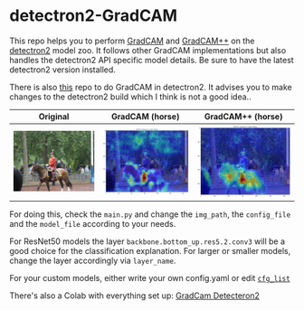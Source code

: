 # detectron2-GradCAM
This repo helps you to perform [GradCAM](https://arxiv.org/abs/1610.02391) and [GradCAM++](https://arxiv.org/abs/1710.11063) on the [detectron2](https://github.com/facebookresearch/detectron2) model zoo. It follows other GradCAM implementations but also handles the detectron2 API specific model details. Be sure to have the latest detectron2 version installed. 

There is also [this](https://github.com/yizt/Grad-CAM.pytorch) repo to do GradCAM in detectron2. It advises you to make changes to the detectron2 build which I think is not a good idea..

| Original        | GradCAM (horse)           | GradCAM++  (horse)           |
| ------------- |:-------------:| :-------------:|
| <img src="https://github.com/alexriedel1/detectron2-GradCAM/blob/main/img/input.jpg" alt="drawing" width="400"/>| <img src="https://github.com/alexriedel1/detectron2-GradCAM/blob/main/img/grad_cam.png" alt="drawing" width="400"/> | <img src="https://github.com/alexriedel1/detectron2-GradCAM/blob/main/img/grad_cam++.png" alt="drawing" width="400"/> |


For doing this, check the `main.py` and change the `img_path`, the `config_file` and the `model_file` according to your needs. 

For ResNet50 models the layer `backbone.bottom_up.res5.2.conv3` will be a good choice for the classification explanation. For larger or smaller models, change the layer accordingly via `layer_name`.


For your custom models, either write your own config.yaml or edit [`cfg_list`](https://github.com/alexriedel1/detectron2-GradCAM/blob/main/main.py#L15)


There's also a Colab with everything set up: [GradCam Detecteron2](https://colab.research.google.com/drive/15GN0juUurMPCDHA3tGp6nJ4mxUiSHknZ)
